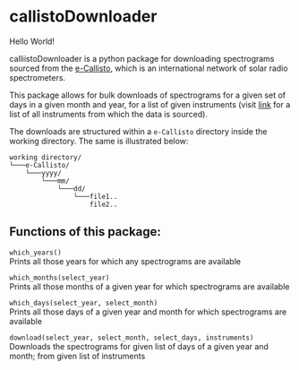 # callistoDownloader
Hello World! 

calliistoDownloader is a python package for downloading spectrograms sourced from the [e-Callisto](http://www.e-callisto.org), which is an international network of solar radio spectrometers.

This package allows for bulk downloads of spectrograms for a given set of days in a given month and year, for a list of given instruments (visit [link](http://soleil.i4ds.ch/solarradio/data/readme.txt) for a list of all instruments from which the data is sourced).

The downloads are structured within a <code>e-Callisto</code> directory inside the working directory. The same is illustrated below:


```
working directory/
└───e-Callisto/
    └───yyyy/
        └───mm/
            └───dd/
                └───file1..
                    file2..
```

## Functions of this package:
`which_years()`
<br>Prints all those years for which any spectrograms are available

`which_months(select_year)`
<br>Prints all those months of a given year for which spectrograms are available

`which_days(select_year, select_month)`
<br>Prints all those days of a given year and month for which spectrograms are available

`download(select_year, select_month, select_days, instruments)`
<br>Downloads the spectrograms for given list of days of a given year and month; from given list of instruments
